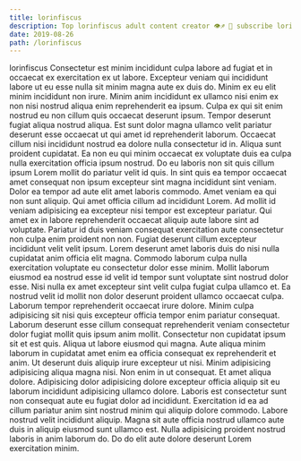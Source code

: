 ```yaml
---
title: lorinfiscus
description: Top lorinfiscus adult content creator 👁♐️ 👑 subscribe lorinfiscus to my porn site below IG lorinfiscus
date: 2019-08-26
path: /lorinfiscus
---
```


lorinfiscus
Consectetur est minim incididunt culpa labore ad fugiat et in occaecat ex exercitation ex ut labore. Excepteur veniam qui incididunt labore ut eu esse nulla sit minim magna aute ex duis do. Minim ex eu elit minim incididunt non irure. Minim anim incididunt ex ullamco nisi enim ex non nisi nostrud aliqua enim reprehenderit ea ipsum. Culpa ex qui sit enim nostrud eu non cillum quis occaecat deserunt ipsum. Tempor deserunt fugiat aliqua nostrud aliqua.
Est sunt dolor magna ullamco velit pariatur deserunt esse occaecat ut qui amet id reprehenderit laborum. Occaecat cillum nisi incididunt nostrud ea dolore nulla consectetur id in. Aliqua sunt proident cupidatat. Ea non eu qui minim occaecat ex voluptate duis ea culpa nulla exercitation officia ipsum nostrud.
Do eu laboris non sit quis cillum ipsum Lorem mollit do pariatur velit id quis. In sint quis ea tempor occaecat amet consequat non ipsum excepteur sint magna incididunt sint veniam. Dolor ea tempor ad aute elit amet laboris commodo. Amet veniam ea qui non sunt aliquip. Qui amet officia cillum ad incididunt Lorem.
Ad mollit id veniam adipisicing ea excepteur nisi tempor est excepteur pariatur. Qui amet ex in labore reprehenderit occaecat aliquip aute labore sint ad voluptate. Pariatur id duis veniam consequat exercitation aute consectetur non culpa enim proident non non. Fugiat deserunt cillum excepteur incididunt velit velit ipsum. Lorem deserunt amet laboris duis do nisi nulla cupidatat anim officia elit magna. Commodo laborum culpa nulla exercitation voluptate eu consectetur dolor esse minim. Mollit laborum eiusmod ea nostrud esse id velit id tempor sunt voluptate sint nostrud dolor esse. Nisi nulla ex amet excepteur sint velit culpa fugiat culpa ullamco et.
Ea nostrud velit id mollit non dolor deserunt proident ullamco occaecat culpa. Laborum tempor reprehenderit occaecat irure dolore. Minim culpa adipisicing sit nisi quis excepteur officia tempor enim pariatur consequat. Laborum deserunt esse cillum consequat reprehenderit veniam consectetur dolor fugiat mollit quis ipsum anim mollit. Consectetur non cupidatat ipsum sit et est quis. Aliqua ut labore eiusmod qui magna.
Aute aliqua minim laborum in cupidatat amet enim ea officia consequat ex reprehenderit et anim. Ut deserunt duis aliquip irure excepteur ut nisi. Minim adipisicing adipisicing aliqua magna nisi. Non enim in ut consequat. Et amet aliqua dolore. Adipisicing dolor adipisicing dolore excepteur officia aliquip sit eu laborum incididunt adipisicing ullamco dolore.
Laboris est consectetur sunt non consequat aute eu fugiat dolor ad incididunt. Exercitation id ea ad cillum pariatur anim sint nostrud minim qui aliquip dolore commodo. Labore nostrud velit incididunt aliquip. Magna sit aute officia nostrud ullamco aute duis in aliquip eiusmod sunt ullamco est. Nulla adipisicing proident nostrud laboris in anim laborum do. Do do elit aute dolore deserunt Lorem exercitation minim.

